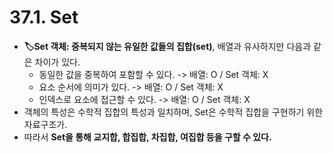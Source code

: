 # 37.1. Set
- **🏷️Set 객체: 중복되지 않는 유일한 값들의 집합(set)**, 배열과 유사하지만 다음과 같은 차이가 있다.
  - 동일한 값을 중복하여 포함할 수 있다. -> 배열: O / Set 객체: X
  - 요소 순서에 의미가 있다. -> 배열: O / Set 객체: X
  - 인덱스로 요소에 접근할 수 있다.  -> 배열: O / Set 객체: X
- 객체의 특성은 수학적 집합의 특성과 일치하며, Set은 수학적 집합을 구현하기 위한자료구조가.
- 따라서 **Set을 통해 교지합, 합집합, 차집합, 여집합 등을 구할 수 있다.**

